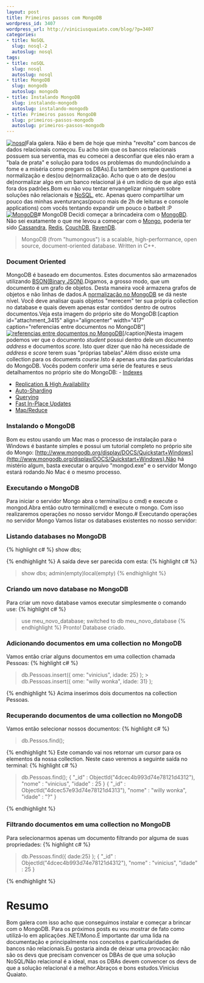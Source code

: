 ```yaml
--- 
layout: post
title: Primeiros passos com MongoDB
wordpress_id: 3407
wordpress_url: http://viniciusquaiato.com/blog/?p=3407
categories: 
- title: NoSQL
  slug: nosql-2
  autoslug: nosql
tags: 
- title: noSQL
  slug: nosql
  autoslug: nosql
- title: MongoDB
  slug: mongodb
  autoslug: mongodb
- title: Instalando MongoDB
  slug: instalando-mongodb
  autoslug: instalando-mongodb
- title: Primeiros passos MongoDB
  slug: primeiros-passos-mongodb
  autoslug: primeiros-passos-mongodb
---
```

[![](http://viniciusquaiato.com/blog/wp-content/uploads/2011/05/nosql-300x177.png "nosql")](http://viniciusquaiato.com/blog/wp-content/uploads/2011/05/nosql.png)Fala galera. Não é bem de hoje que minha "revolta" com bancos de dados relacionais começou. Eu acho sim que os bancos relacionais possuem sua serventia, mas eu comecei a desconfiar que eles não eram a "bala de prata" e solução para todos os problemas do mundo(incluindo a fome e a miséria como pregam os DBAs).Eu também sempre questionei a normalização e des(ou de)normalização. Acho que o ato de des(ou de)normalizar algo em um banco relacional já é um indício de que algo está fora dos padrões.Bom eu não vou tentar envangelizar ninguém sobre soluções não relacionais e [NoSQL](http://en.wikipedia.org/wiki/NoSQL), etc. Apenas quero compartilhar um pouco das minhas aventuranças(pouco mais de 2h de leituras e console applications) com vocês tentando expandir um pouco o batbelt :P[![](http://viniciusquaiato.com/blog/wp-content/uploads/2011/05/logo-mongodb1-300x100.png "MongoDB")](http://viniciusquaiato.com/blog/wp-content/uploads/2011/05/logo-mongodb1.png)# MongoDB
Decidi começar a brincadeira com o [MongoBD](http://www.mongodb.org/). Não sei exatamente o que me levou a começar com o [Mongo](http://www.mongodb.org/), poderia ter sido [Cassandra](http://cassandra.apache.org/), [Redis](http://code.google.com/p/redis/), [CouchDB](http://couchdb.apache.org/), [RavenDB](http://ravendb.net/).<blockquote>MongoDB (from "humongous") is a scalable, high-performance, open source, document-oriented database. Written in C++.</blockquote>

### Document Oriented
MongoDB é baseado em documentos. Estes documentos são armazenados utilizando [BSON(Binary JSON)](http://bsonspec.org/).Digamos, a grosso modo, que um documento é um grafo de objetos. Desta maneira você armazena grafos de objetos e não linhas de dados.A [normalização no MongoDB](http://www.mongodb.org/display/DOCS/Schema+Design) se dá neste nível. Você deve analisar quais objetos "merecem" ter sua própria collection no database e quais devem apenas estar contidos dentro de outros documentos.Veja esta imagem do próprio site do MongoDB:[caption id="attachment_3415" align="aligncenter" width="417" caption="referencias entre documentos no MongoDB"][![referencias entre documentos no MongoDB](http://viniciusquaiato.com/blog/wp-content/uploads/2011/05/referencias-entre-documentos.png "referencias entre documentos no MongoDB")](http://viniciusquaiato.com/blog/wp-content/uploads/2011/05/referencias-entre-documentos.png)[/caption]Nesta imagem podemos ver que o documento _student_ possui dentro dele um documento _address_ e documentos _score_. Isto quer dizer que não há necessidade de _address_ e _score_ terem suas "próprias tabelas".Além disso existe uma collection para os documents _course_.Isto é apenas uma das particularidas do MongoDB. Vocês podem conferir uma série de features e seus detalhamentos no próprio site do MongoDB: - [Indexes](http://www.mongodb.org/display/DOCS/Indexes)
- [Replication & High Availability](http://www.mongodb.org/display/DOCS/Replication)
- [Auto-Sharding](http://www.mongodb.org/display/DOCS/Sharding)
- [Querying](http://www.mongodb.org/display/DOCS/Querying)
- [Fast In-Place Updates](http://www.mongodb.org/display/DOCS/Updating)
- [Map/Reduce](http://www.mongodb.org/display/DOCS/MapReduce)


### Instalando o MongoDB
Bom eu estou usando um Mac mas o processo de instalação para o Windows é bastante simples e possui um tutorial completo no próprio site do Mongo: [http://www.mongodb.org/display/DOCS/Quickstart+Windows](http://www.mongodb.org/display/DOCS/Quickstart+Windows).Não há mistério algum, basta executar o arquivo "mongod.exe" e o servidor Mongo estará rodando.No Mac é o mesmo processo. 

### Executando o MongoDB
Para iniciar o servidor Mongo abra o terminal(ou o cmd) e execute o mongod.Abra então outro terminal(cmd) e execute o mongo. Com isso realizaremos operações no nosso servidor Mongo.# Executando operações no servidor Mongo
Vamos listar os databases existentes no nosso servidor:

### Listando databases no MongoDB

{% highlight c# %}
show dbs;
    
{% endhighlight %}
A saída deve ser parecida com esta:
{% highlight c# %}
> show dbs;
    admin(empty)local(empty)
{% endhighlight %}


### Criando um novo database no MongoDB
Para criar um novo database vamos executar simplesmente o comando use:
{% highlight c# %}
> use meu_novo_database;
    switched to db meu_novo_database
{% endhighlight %}
Pronto! Database criado. 

### Adicionando documentos em uma collection no MongoDB
Vamos então criar alguns documentos em uma collection chamada Pessoas:
{% highlight c# %}
> db.Pessoas.insert({
ome: "vinicius", idade: 25}
);
    > db.Pessoas.insert({
ome: "willy wonka", idade: 31}
);
    
{% endhighlight %}
Acima inserimos dois documentos na collection Pessoas.

### Recuperando documentos de uma collection no MongoDB
Vamos então selecionar nossos documentos:
{% highlight c# %}
> db.Pessos.find();
    
{% endhighlight %}
Este comando vai nos retornar um cursor para os elementos da nossa collection. Neste caso veremos a seguinte saída no terminal:
{% highlight c# %}
> db.Pessoas.find();
    { "_id" : ObjectId("4dcec4b993d74e78121d4312"), "nome" : "vinicius", "idade" : 25 }
{ "_id" : ObjectId("4dcec57e93d74e78121d4313"), "nome" : "willy wonka", "idade" : "?" }

{% endhighlight %}


### Filtrando documentos em uma collection no MongoDB
Para selecionarmos apenas um documento filtrando por alguma de suas propriedades:
{% highlight c# %}
> db.Pessoas.find({
dade:25}
);
    { "_id" : ObjectId("4dcec4b993d74e78121d4312"), "nome" : "vinicius", "idade" : 25 }

{% endhighlight %}
# Resumo
Bom galera com isso acho que conseguimos instalar e começar a brincar com o MongoDB. Para os próximos posts eu vou mostrar de fato como utilizá-lo em aplicações .NET/Mono.É importante dar uma lida na documentação e principalmente nos conceitos e particularidades de bancos não relacionais.Eu gostaria ainda de deixar uma provocação: não são os devs que precisam convencer os DBAs de que uma solução NoSQL/Não relacional é a ideal, mas os DBAs devem convencer os devs de que a solução relacional é a melhor.Abraços e bons estudos.Vinicius Quaiato.
